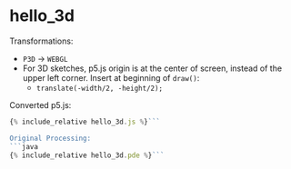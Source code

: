 

<script src="../p5/p5.min.js"></script>
<script src="hello_3d.js"></script>

# hello_3d

Transformations:
- `P3D` -> `WEBGL`
- For 3D sketches, p5.js origin is at the center of screen, instead of the
  upper left corner.  Insert at beginning of `draw()`:
    - `translate(-width/2, -height/2);`

<main></main>

Converted p5.js:
```javascript
{% include_relative hello_3d.js %}```

Original Processing:
```java
{% include_relative hello_3d.pde %}```

